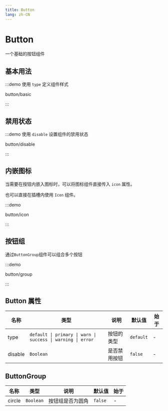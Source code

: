 ```yaml
---
title: Button
lang: zh-CN
---
```


# Button

一个基础的按钮组件

<script setup>
const demos = import.meta.globEager('../../../demos/bole-design/button/*/*.vue')
</script>

## 基本用法

:::demo 使用 `type` 定义组件样式

button/basic

:::

## 禁用状态

:::demo 使用 `disable` 设置组件的禁用状态

button/disable

:::

## 内嵌图标

当需要在按钮内嵌入图标时，可以将图标组件直接传入 `icon` 属性。

也可以直接在插槽内使用 `Icon` 组件。

:::demo

button/icon

:::

## 按钮组

通过`ButtonGroup`组件可以组合多个按钮

:::demo

button/group

:::

## Button 属性

| 名称    | 类型                                                        | 说明         | 默认值    | 始于 |
| ------- | ----------------------------------------------------------- | ------------ | --------- | ---- |
| type    | `default \| primary \| warn \| success \| warning \| error` | 按钮的类型   | `default` | -    |
| disable | `Boolean`                                                   | 是否禁用按钮 | `false`   | -    |

## ButtonGroup

| 名称   | 类型      | 说明             | 默认值  | 始于 |
| ------ | --------- | ---------------- | ------- | ---- |
| circle | `Boolean` | 按钮组是否为圆角 | `false` | -    |

